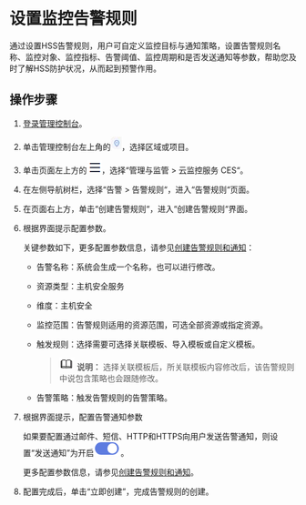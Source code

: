 # 设置监控告警规则<a name="hss_01_0528"></a>

通过设置HSS告警规则，用户可自定义监控目标与通知策略，设置告警规则名称、监控对象、监控指标、告警阈值、监控周期和是否发送通知等参数，帮助您及时了解HSS防护状况，从而起到预警作用。

## 操作步骤<a name="section162985619256"></a>

1.  [登录管理控制台](https://console.huaweicloud.com/?locale=zh-cn)。
2.  单击管理控制台左上角的![](figures/icon-region.jpg)，选择区域或项目。
3.  单击页面左上方的![](figures/icon-Service.png)，选择“管理与监管  \>  云监控服务 CES“。
4.  在左侧导航树栏，选择“告警  \>  告警规则“，进入“告警规则“页面。
5.  在页面右上方，单击“创建告警规则“，进入“创建告警规则“界面。
6.  根据界面提示配置参数。

    关键参数如下，更多配置参数信息，请参见[创建告警规则和通知](https://support.huaweicloud.com/usermanual-ces/zh-cn_topic_0084572213.html)：

    -   告警名称：系统会生成一个名称，也可以进行修改。
    -   资源类型：主机安全服务
    -   维度：主机安全
    -   监控范围：告警规则适用的资源范围，可选全部资源或指定资源。
    -   触发规则：选择需要可选择关联模板、导入模板或自定义模板。

        >![](public_sys-resources/icon-note.gif) **说明：** 
        >选择关联模板后，所关联模板内容修改后，该告警规则中说包含策略也会跟随修改。

    -   告警策略：触发告警规则的告警策略。

7.  根据界面提示，配置告警通知参数

    如果要配置通过邮件、短信、HTTP和HTTPS向用户发送告警通知，则设置“发送通知”为开启![](figures/zh-cn_image_0000001708200321.png)。

    更多配置参数信息，请参见[创建告警规则和通知](https://support.huaweicloud.com/usermanual-ces/zh-cn_topic_0084572213.html)。

8.  配置完成后，单击“立即创建”，完成告警规则的创建。

